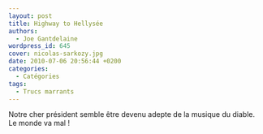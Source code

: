 ```yaml
---
layout: post
title: Highway to Hellysée
authors:
  - Joe Gantdelaine
wordpress_id: 645
cover: nicolas-sarkozy.jpg
date: 2010-07-06 20:56:44 +0200
categories:
  - Catégories
tags:
  - Trucs marrants
---
```


Notre cher président semble être devenu adepte de la musique du diable. Le monde
va mal !
